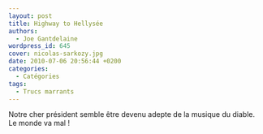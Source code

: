 ```yaml
---
layout: post
title: Highway to Hellysée
authors:
  - Joe Gantdelaine
wordpress_id: 645
cover: nicolas-sarkozy.jpg
date: 2010-07-06 20:56:44 +0200
categories:
  - Catégories
tags:
  - Trucs marrants
---
```


Notre cher président semble être devenu adepte de la musique du diable. Le monde
va mal !
